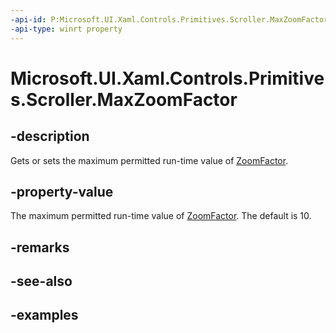 ```yaml
---
-api-id: P:Microsoft.UI.Xaml.Controls.Primitives.Scroller.MaxZoomFactor
-api-type: winrt property
---
```


# Microsoft.UI.Xaml.Controls.Primitives.Scroller.MaxZoomFactor

<!--
public double MaxZoomFactor { get; set; }
-->

## -description

Gets or sets the maximum permitted run-time value of [ZoomFactor](scroller_zoomfactor.md).

## -property-value

The maximum permitted run-time value of [ZoomFactor](scroller_zoomfactor.md). The default is 10.

## -remarks

## -see-also

## -examples

